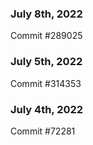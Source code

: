 ### July 8th, 2022

Commit #289025

### July 5th, 2022

Commit #314353


### July 4th, 2022

Commit #72281
